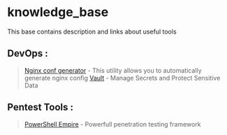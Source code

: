 # knowledge_base
This base contains description and links about useful tools

## DevOps :

> [Nginx conf generator](https://github.com/valentinxxx/nginxconfig.io) - This utility allows you to automatically generate nginx config
> [Vault](https://www.vaultproject.io/) - Manage Secrets and Protect Sensitive Data

## Pentest Tools :

> [PowerShell Empire](https://github.com/EmpireProject/Empire) - Powerfull penetration testing framework

